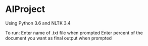 # AIProject

Using Python 3.6 and NLTK 3.4

To run:
    Enter name of .txt file when prompted
    Enter percent of the document you want as final output when prompted
